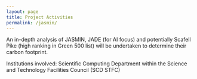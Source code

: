 ```yaml
---
layout: page
title: Project Activities
permalink: /jasmin/
---
```


An in-depth analysis of JASMIN, JADE (for AI focus) and potentially Scafell Pike (high ranking in Green 500 list) will be undertaken to determine their carbon footprint.

Institutions involved: Scientific Computing Department within the Science and Technology Facilities Council (SCD STFC)
